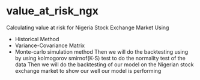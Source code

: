 # value_at_risk_ngx
Calculating value at risk for Nigeria Stock Exchange Market Using
* Historical Method
* Variance-Covariance Matrix
* Monte-carlo simulation method
Then we will do the backtesting using by using  kolmogorov smirnof(K-S) test to do the normality test of the data
Then we will do the backtesting of our model on the Nigerian stock exchange market to show our well our model is
performing
